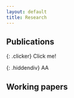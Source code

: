 ```yaml
---
layout: default
title: Research
---
```


## Publications

{: .clicker} Click me!

{: .hiddendiv} AA

## Working papers
